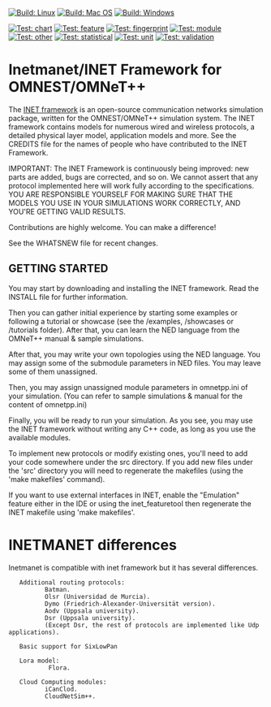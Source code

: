 [![Build: Linux](https://github.com/inet-framework/inet/actions/workflows/build-linux.yml/badge.svg)](https://github.com/inet-framework/inet/actions/workflows/build-linux.yml)
[![Build: Mac OS](https://github.com/inet-framework/inet/actions/workflows/build-macos.yml/badge.svg)](https://github.com/inet-framework/inet/actions/workflows/build-macos.yml)
[![Build: Windows](https://github.com/inet-framework/inet/actions/workflows/build-windows.yml/badge.svg)](https://github.com/inet-framework/inet/actions/workflows/build-windows.yml)

[![Test: chart](https://github.com/inet-framework/inet/actions/workflows/chart-tests.yml/badge.svg)](https://github.com/inet-framework/inet/actions/workflows/chart-tests.yml)
[![Test: feature](https://github.com/inet-framework/inet/actions/workflows/feature-tests.yml/badge.svg)](https://github.com/inet-framework/inet/actions/workflows/feature-tests.yml)
[![Test: fingerprint](https://github.com/inet-framework/inet/actions/workflows/fingerprint-tests.yml/badge.svg)](https://github.com/inet-framework/inet/actions/workflows/fingerprint-tests.yml)
[![Test: module](https://github.com/inet-framework/inet/actions/workflows/module-tests.yml/badge.svg)](https://github.com/inet-framework/inet/actions/workflows/module-tests.yml)
[![Test: other](https://github.com/inet-framework/inet/actions/workflows/other-tests.yml/badge.svg)](https://github.com/inet-framework/inet/actions/workflows/other-tests.yml)
[![Test: statistical](https://github.com/inet-framework/inet/actions/workflows/statistical-tests.yml/badge.svg)](https://github.com/inet-framework/inet/actions/workflows/statistical-tests.yml)
[![Test: unit](https://github.com/inet-framework/inet/actions/workflows/unit-tests.yml/badge.svg)](https://github.com/inet-framework/inet/actions/workflows/unit-tests.yml)
[![Test: validation](https://github.com/inet-framework/inet/actions/workflows/validation-tests.yml/badge.svg)](https://github.com/inet-framework/inet/actions/workflows/validation-tests.yml)


Inetmanet/INET Framework for OMNEST/OMNeT++
=================================

The [INET framework](https://inet.omnetpp.org) is an open-source communication networks
simulation package, written for the OMNEST/OMNeT++ simulation system. The INET
framework contains models for numerous wired and wireless protocols, a detailed
physical layer model, application models and more. See the CREDITS file for the
names of people who have contributed to the INET Framework.

IMPORTANT: The INET Framework is continuously being improved: new parts
are added, bugs are corrected, and so on. We cannot assert that any protocol
implemented here will work fully according to the specifications. YOU ARE
RESPONSIBLE YOURSELF FOR MAKING SURE THAT THE MODELS YOU USE IN YOUR SIMULATIONS
WORK CORRECTLY, AND YOU'RE GETTING VALID RESULTS.

Contributions are highly welcome. You can make a difference!

See the WHATSNEW file for recent changes.


GETTING STARTED
---------------
You may start by downloading and installing the INET framework. Read the INSTALL
file for further information.

Then you can gather initial experience by starting some examples or following a
tutorial or showcase (see the /examples, /showcases or /tutorials folder).
After that, you can learn the NED language from the OMNeT++ manual & sample
simulations.

After that, you may write your own topologies using the NED language. You may
assign some of the submodule parameters in NED files. You may leave some of
them unassigned.

Then, you may assign unassigned module parameters in omnetpp.ini of your
simulation. (You can refer to sample simulations & manual for the content of
omnetpp.ini)

Finally, you will be ready to run your simulation. As you see, you may use
the INET framework without writing any C++ code, as long as you use the
available modules.

To implement new protocols or modify existing ones, you'll need to add your
code somewhere under the src directory. If you add new files under the 'src'
directory you will need to regenerate the makefiles (using the 'make makefiles'
command).

If you want to use external interfaces in INET, enable the "Emulation" feature
either in the IDE or using the inet_featuretool then regenerate the INET makefile
using 'make makefiles'.

INETMANET differences
=================================
Inetmanet is compatible with inet framework but it has several differences.

       Additional routing protocols:
              Batman.
              Olsr (Universidad de Murcia).
              Dymo (Friedrich-Alexander-Universität version).
              Aodv (Uppsala university).
              Dsr (Uppsala university).
              (Except Dsr, the rest of protocols are implemented like Udp applications).

       Basic support for SixLowPan
       
       Lora model:
               Flora.
          
       Cloud Computing modules:
              iCanClod.
              CloudNetSim++.
              
